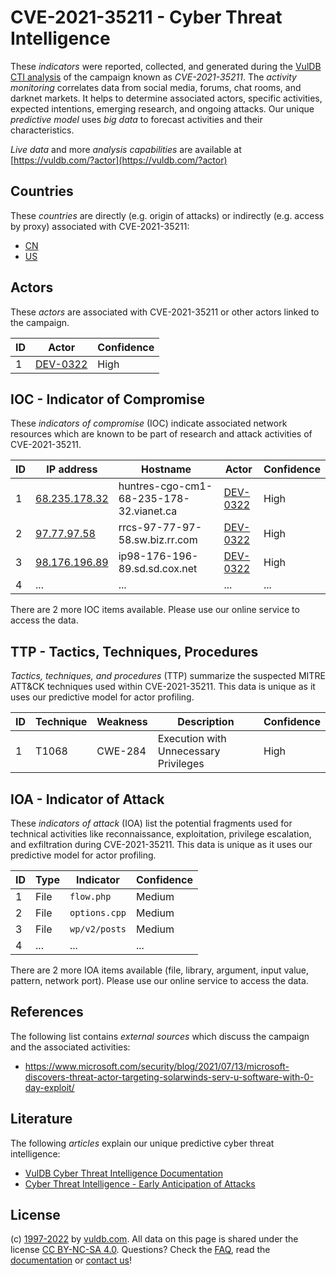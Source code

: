 # CVE-2021-35211 - Cyber Threat Intelligence

These _indicators_ were reported, collected, and generated during the [VulDB CTI analysis](https://vuldb.com/?kb.cti) of the campaign known as _CVE-2021-35211_. The _activity monitoring_ correlates data from social media, forums, chat rooms, and darknet markets. It helps to determine associated actors, specific activities, expected intentions, emerging research, and ongoing attacks. Our unique _predictive model_ uses _big data_ to forecast activities and their characteristics.

_Live data_ and more _analysis capabilities_ are available at [https://vuldb.com/?actor](https://vuldb.com/?actor)

## Countries

These _countries_ are directly (e.g. origin of attacks) or indirectly (e.g. access by proxy) associated with CVE-2021-35211:

* [CN](https://vuldb.com/?country.cn)
* [US](https://vuldb.com/?country.us)

## Actors

These _actors_ are associated with CVE-2021-35211 or other actors linked to the campaign.

ID | Actor | Confidence
-- | ----- | ----------
1 | [DEV-0322](https://vuldb.com/?actor.dev-0322) | High

## IOC - Indicator of Compromise

These _indicators of compromise_ (IOC) indicate associated network resources which are known to be part of research and attack activities of CVE-2021-35211.

ID | IP address | Hostname | Actor | Confidence
-- | ---------- | -------- | ----- | ----------
1 | [68.235.178.32](https://vuldb.com/?ip.68.235.178.32) | huntres-cgo-cm1-68-235-178-32.vianet.ca | [DEV-0322](https://vuldb.com/?actor.dev-0322) | High
2 | [97.77.97.58](https://vuldb.com/?ip.97.77.97.58) | rrcs-97-77-97-58.sw.biz.rr.com | [DEV-0322](https://vuldb.com/?actor.dev-0322) | High
3 | [98.176.196.89](https://vuldb.com/?ip.98.176.196.89) | ip98-176-196-89.sd.sd.cox.net | [DEV-0322](https://vuldb.com/?actor.dev-0322) | High
4 | ... | ... | ... | ...

There are 2 more IOC items available. Please use our online service to access the data.

## TTP - Tactics, Techniques, Procedures

_Tactics, techniques, and procedures_ (TTP) summarize the suspected MITRE ATT&CK techniques used within CVE-2021-35211. This data is unique as it uses our predictive model for actor profiling.

ID | Technique | Weakness | Description | Confidence
-- | --------- | -------- | ----------- | ----------
1 | T1068 | CWE-284 | Execution with Unnecessary Privileges | High

## IOA - Indicator of Attack

These _indicators of attack_ (IOA) list the potential fragments used for technical activities like reconnaissance, exploitation, privilege escalation, and exfiltration during CVE-2021-35211. This data is unique as it uses our predictive model for actor profiling.

ID | Type | Indicator | Confidence
-- | ---- | --------- | ----------
1 | File | `flow.php` | Medium
2 | File | `options.cpp` | Medium
3 | File | `wp/v2/posts` | Medium
4 | ... | ... | ...

There are 2 more IOA items available (file, library, argument, input value, pattern, network port). Please use our online service to access the data.

## References

The following list contains _external sources_ which discuss the campaign and the associated activities:

* https://www.microsoft.com/security/blog/2021/07/13/microsoft-discovers-threat-actor-targeting-solarwinds-serv-u-software-with-0-day-exploit/

## Literature

The following _articles_ explain our unique predictive cyber threat intelligence:

* [VulDB Cyber Threat Intelligence Documentation](https://vuldb.com/?kb.cti)
* [Cyber Threat Intelligence - Early Anticipation of Attacks](https://www.scip.ch/en/?labs.20201022)

## License

(c) [1997-2022](https://vuldb.com/?kb.changelog) by [vuldb.com](https://vuldb.com/?kb.about). All data on this page is shared under the license [CC BY-NC-SA 4.0](https://creativecommons.org/licenses/by-nc-sa/4.0/). Questions? Check the [FAQ](https://vuldb.com/?kb.faq), read the [documentation](https://vuldb.com/?kb) or [contact us](https://vuldb.com/?contact)!
